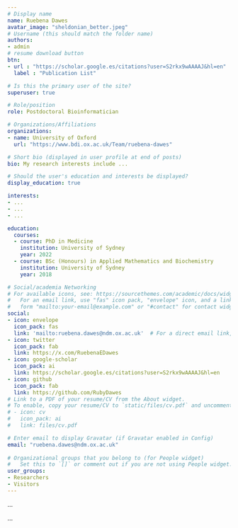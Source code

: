 ```yaml
---
# Display name
name: Ruebena Dawes
avatar_image: "sheldonian_better.jpeg"
# Username (this should match the folder name)
authors:
- admin
# resume download button
btn:
- url : "https://scholar.google.es/citations?user=S2rkx9wAAAAJ&hl=en"
  label : "Publication List"

# Is this the primary user of the site?
superuser: true

# Role/position
role: Postdoctoral Bioinformatician

# Organizations/Affiliations
organizations:
- name: University of Oxford
  url: "https://www.bdi.ox.ac.uk/Team/ruebena-dawes"

# Short bio (displayed in user profile at end of posts)
bio: My research interests include ...

# Should the user's education and interests be displayed?
display_education: true

interests:
- ...
- ...
- ...

education:
  courses:
  - course: PhD in Medicine
    institution: University of Sydney
    year: 2022
  - course: BSc (Honours) in Applied Mathematics and Biochemistry
    institution: University of Sydney
    year: 2018

# Social/academia Networking
# For available icons, see: https://sourcethemes.com/academic/docs/widgets/#icons
#   For an email link, use "fas" icon pack, "envelope" icon, and a link in the
#   form "mailto:your-email@example.com" or "#contact" for contact widget.
social:
- icon: envelope
  icon_pack: fas
  link: 'mailto:ruebena.dawes@ndm.ox.ac.uk'  # For a direct email link, use "mailto:test@example.org".
- icon: twitter
  icon_pack: fab
  link: https://x.com/RuebenaEDawes
- icon: google-scholar
  icon_pack: ai
  link: https://scholar.google.es/citations?user=S2rkx9wAAAAJ&hl=en
- icon: github
  icon_pack: fab
  link: https://github.com/RubyDawes
# Link to a PDF of your resume/CV from the About widget.
# To enable, copy your resume/CV to `static/files/cv.pdf` and uncomment the lines below.  
# - icon: cv
#   icon_pack: ai
#   link: files/cv.pdf

# Enter email to display Gravatar (if Gravatar enabled in Config)
email: "ruebena.dawes@ndm.ox.ac.uk"
  
# Organizational groups that you belong to (for People widget)
#   Set this to `[]` or comment out if you are not using People widget.  
user_groups:
- Researchers
- Visitors
---
```


...


...